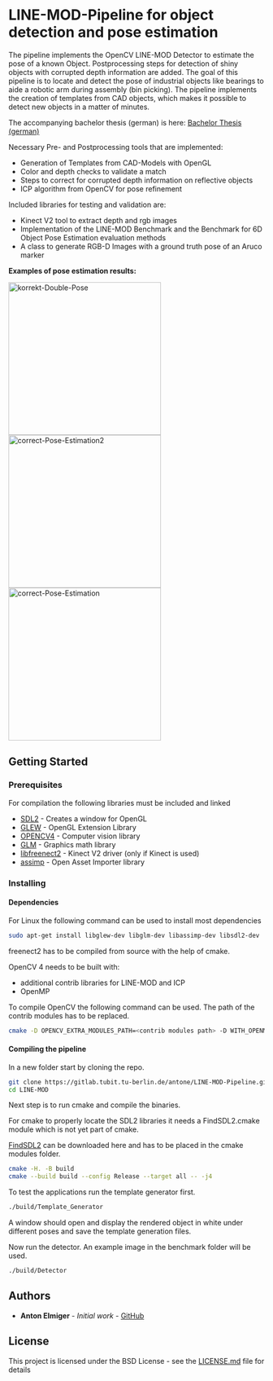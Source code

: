 # LINE-MOD-Pipeline for object detection and pose estimation

The pipeline implements the OpenCV LINE-MOD Detector to estimate the pose of a known Object. Postprocessing steps for detection of shiny objects with corrupted depth information are added. The goal of this pipeline is to locate and detect the pose of industrial objects like bearings to aide a robotic arm during assembly (bin picking). The pipeline implements the creation of templates from CAD objects, which makes it possible to detect new objects in a matter of minutes.

The accompanying bachelor thesis (german) is here: [Bachelor Thesis (german)](bachelor_thesis.pdf)

Necessary Pre- and Postprocessing tools that are implemented:
* Generation of Templates from CAD-Models with OpenGL
* Color and depth checks to validate a match
* Steps to correct for corrupted depth information on reflective objects
* ICP algorithm from OpenCV for pose refinement

Included libraries for testing and validation are:
* Kinect V2 tool to extract depth and rgb images
* Implementation of the LINE-MOD Benchmark and the Benchmark for 6D Object Pose Estimation evaluation methods
* A class to generate RGB-D Images with a ground truth pose of an Aruco marker

**Examples of pose estimation results:**
<p float="left">
<img src="https://i.ibb.co/1npYc5g/korrekt-Double-Pose.png" alt="korrekt-Double-Pose" border="0" width="300">
<img src="https://i.ibb.co/QpjDh10/correct-Pose-Estimation2.png" alt="correct-Pose-Estimation2" border="0" width="300">
<img src="https://i.ibb.co/D1TSMHd/correct-Pose-Estimation.png" alt="correct-Pose-Estimation" border="0" width="300">
</p>

## Getting Started
### Prerequisites

For compilation the following libraries must be included and linked
* [SDL2](https://www.libsdl.org/download-2.0.php) - Creates a window for OpenGL
* [GLEW](http://glew.sourceforge.net/) - OpenGL Extension Library
* [OPENCV4](https://opencv.org/) - Computer vision library
* [GLM](https://glm.g-truc.net/0.9.9/index.html) - Graphics math library
* [libfreenect2](https://github.com/OpenKinect/libfreenect2) - Kinect V2 driver (only if Kinect is used)
* [assimp](http://www.assimp.org/) - Open Asset Importer library

### Installing

#### Dependencies
For Linux the following command can be used to install most dependencies

```bash
sudo apt-get install libglew-dev libglm-dev libassimp-dev libsdl2-dev
```
freenect2 has to be compiled from source with the help of cmake.

OpenCV 4 needs to be built with:
* additional contrib libraries for LINE-MOD and ICP
* OpenMP

To compile OpenCV the following command can be used. The path of the contrib modules has to be replaced.
```bash
cmake -D OPENCV_EXTRA_MODULES_PATH=<contrib modules path> -D WITH_OPENMP=ON -D CMAKE_BUILD_TYPE=Release
```

#### Compiling the pipeline
In a new folder start by cloning the repo.
```bash
git clone https://gitlab.tubit.tu-berlin.de/antone/LINE-MOD-Pipeline.git LINE-MOD
cd LINE-MOD
```
Next step is to run cmake and compile the binaries.

For cmake to properly locate the SDL2 libraries it needs a FindSDL2.cmake module which is not yet part of cmake. 

[FindSDL2](https://github.com/aminosbh/sdl2-cmake-modules) can be downloaded here and has to be placed in the cmake modules folder.

```bash
cmake -H. -B build
cmake --build build --config Release --target all -- -j4
```
To test the applications run the template generator first.
```bash
./build/Template_Generator
```
A window should open and display the rendered object in white under different poses and save the template generation files.

Now run the detector. An example image in the benchmark folder will be used.
```bash
./build/Detector
``` 


## Authors

* **Anton Elmiger** - *Initial work* - [GitHub](https://github.com/aelmiger)

## License

This project is licensed under the BSD License - see the [LICENSE.md](LICENSE.md) file for details
